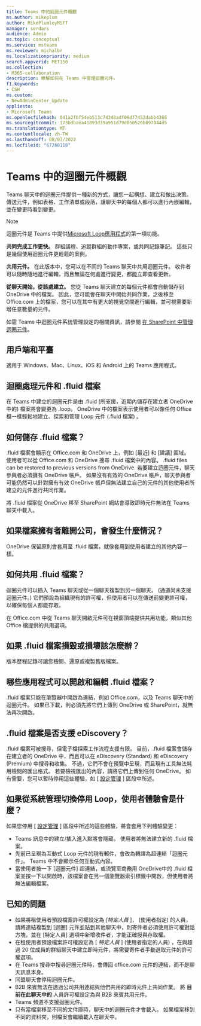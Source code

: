 ```yaml
---
title: Teams 中的迴圈元件概觀
ms.author: mikeplum
author: MikePlumleyMSFT
manager: serdars
audience: Admin
ms.topic: conceptual
ms.service: msteams
ms.reviewer: michalbr
ms.localizationpriority: medium
search.appverid: MET150
ms.collection:
- M365-collaboration
description: 瞭解如何在 Teams 中管理迴圈元件。
f1.keywords:
- CSH
ms.custom:
- NewAdminCenter_Update
appliesto:
- Microsoft Teams
ms.openlocfilehash: 041a2fbf54eb513c74348adf09df7452dabb4368
ms.sourcegitcommit: 173bdbaea41893d39a951d79d050526b897044d5
ms.translationtype: MT
ms.contentlocale: zh-TW
ms.lasthandoff: 08/07/2022
ms.locfileid: "67268118"
---
```

# <a name="overview-of-loop-components-in-teams"></a>Teams 中的迴圈元件概觀

Teams 聊天中的迴圈元件提供一種新的方式，讓您一起構想、建立和做出決策。 傳送元件，例如表格、工作清單或段落，讓聊天中的每個人都可以進行內嵌編輯，並在變更時看到變更。 

> [!Note]
> 迴圈元件是 Teams 中提供[Microsoft Loop應用程式](https://www.microsoft.com/en-us/microsoft-loop)的第一項功能。 

**共同完成工作更快。** 群組議程、追蹤群組的動作專案，或共同記錄筆記。 這些只是幾個使用迴圈元件更輕鬆的案例。

**共用元件。** 在此版本中，您可以在不同的 Teams 聊天中共用迴圈元件。 收件者可以隨時隨地進行編輯，而且無論在何處進行變更，都能立即查看更新。

**從聊天開始，從該處建立。** 您從 Teams 聊天建立的每個元件都會自動儲存到 OneDrive 中的檔案。 因此，您可能會在聊天中開始共同作業，之後移至 Office.com 上的檔案，您可以在其中有更大的視覺空間進行編輯，並可視需要新增任意數量的元件。

如需 Teams 中迴圈元件系統管理設定的相關資訊，請參閱 [在 SharePoint 中管理迴圈元件](/sharepoint/manage-loop-components)。

## <a name="clients-and-platforms"></a>用戶端和平臺

適用于 Windows、Mac、Linux、iOS 和 Android 上的 Teams 應用程式。

## <a name="loop-components-and-fluid-files"></a>迴圈處理元件和 .fluid 檔案

在 Teams 中建立的迴圈元件是由 .fluid (所支援，近期內儲存在建立者 OneDrive 中的) 檔案將會變更為 .loop。 OneDrive 中的檔案表示使用者可以像任何 Office 檔一樣輕鬆地建立、探索和管理 Loop 元件 (.fluid 檔案) 。 

## <a name="how-are-fluid-files-stored"></a>如何儲存 .fluid 檔案？

.fluid 檔案會顯示在 Office.com 和 OneDrive 上，例如 [最近] 和 [建議] 區域。 使用者可以從 Office.com 和 OneDrive 搜尋 .fluid 檔案中的內容。 .fluid files can be restored to previous versions from OneDrive. 若要建立迴圈元件，聊天參與者必須擁有 OneDrive 帳戶。 如果沒有有效的 OneDrive 帳戶，聊天參與者可能仍然可以針對擁有有效 OneDrive 帳戶但無法建立自己的元件的其他使用者所建立的元件進行共同作業。 

將 .fluid 檔案從 OneDrive 移至 SharePoint 網站會導致即時元件無法在 Teams 聊天中載入。

## <a name="what-happens-if-the-owner-of-the-file-leaves-the-company"></a>如果檔案擁有者離開公司，會發生什麼情況？

OneDrive 保留原則會套用至 .fluid 檔案，就像套用到使用者建立的其他內容一樣。

## <a name="how-are-fluid-files-shared"></a>如何共用 .fluid 檔案？

迴圈元件可以插入 Teams 聊天或從一個聊天複製到另一個聊天。  (通道尚未支援迴圈元件。) 它們預設為組織現有的許可權，但使用者可以在傳送前變更許可權，以確保每個人都能存取。

在 Office.com 中從 Teams 聊天開啟元件可在視窗頂端提供共用功能，類似其他 Office 檔提供的共用選項。

## <a name="what-if-a-fluid-file-becomes-corrupted-or-damaged"></a>如果 .fluid 檔案損毀或損壞該怎麼辦？

版本歷程記錄可讓您檢閱、還原或複製舊版檔案。

## <a name="what-apps-can-open-and-edit-fluid-files"></a>哪些應用程式可以開啟和編輯 .fluid 檔案？

.fluid 檔案只能在瀏覽器中開啟為連結，例如 Office.com，以及 Teams 聊天中的迴圈元件。 如果已下載，則必須先將它們上傳到 OneDrive 或 SharePoint，就無法再次開啟。

## <a name="does-fluid-files-support-ediscovery"></a>.fluid 檔案是否支援 eDiscovery？

.fluid 檔案可被搜尋，但電子檔探索工作流程支援有限。 目前，.fluid 檔案會儲存在建立者的 OneDrive 中，而且可以在 eDiscovery (Standard) 和 eDiscovery (Premium) 中搜尋和收集。 不過，它們不會在預覽中呈現，而且現有工具無法耗用檢閱的匯出格式。 若要檢視匯出的內容，請將它們上傳到任何 OneDrive。 如有需要，您可以暫時停用這些體驗，如 [ [設定管理](/sharepoint/manage-loop-components#settings-management) ] 區段中所述。

## <a name="if-loop-is-disabled-from-the-admin-switch-what-will-the-user-experience-be"></a>如果從系統管理切換停用 Loop，使用者體驗會是什麼？

如果您停用 [ [設定管理](/sharepoint/manage-loop-components#settings-management) ] 區段中所述的這些體驗，將會套用下列體驗變更：

- Teams 訊息中的建立/插入進入點將會隱藏。 使用者將無法建立新的 .fluid 檔案。
- 先前已呈現為互動式 Loop 元件的現有郵件，會改為轉譯為超連結「迴圈元件」。 Teams 中不會顯示任何互動式內容。
- 當使用者按一下 [迴圈元件] 超連結，或流覽至商務用 OneDrive中的 .fluid 檔案並按一下以開啟時，該檔案會在另一個瀏覽器索引標籤中開啟，但使用者將無法編輯檔案。

## <a name="known-issues"></a>已知的問題

- 如果將租使用者預設檔案許可權設定為 *[特定人員* ]， (使用者指定) 的人員，請將連結複製到 [迴圈] 元件並貼到其他聊天中，則寄件者必須使用許可權對話方塊，並在 [特定人員] 選項中新增收件者，才能正確授與存取權。
- 在租使用者預設檔案許可權設定為 [ *特定人員* ] (使用者指定的人員) ，在與超過 20 位成員的群組聊天中建立即時元件，將需要寄件者手動選取元件的許可權選項。
- 在 Teams 搜尋中搜尋迴圈元件時，會傳回 office.com 元件的連結，而不是聊天訊息本身。
- 同盟聊天會停用迴圈元件。
- B2B 來賓無法在透過公司共用連結與他們共用的即時元件上共同作業。 將 **目前在此聊天中的** 人員許可權設定為與 B2B 來賓共用元件。
- Teams 頻道不支援迴圈元件。
- 只有當檔案移至不同的文件庫時，聊天中的迴圈元件才會載入。 如果檔案移到不同的資料夾，則檔案會繼續載入在聊天中。
